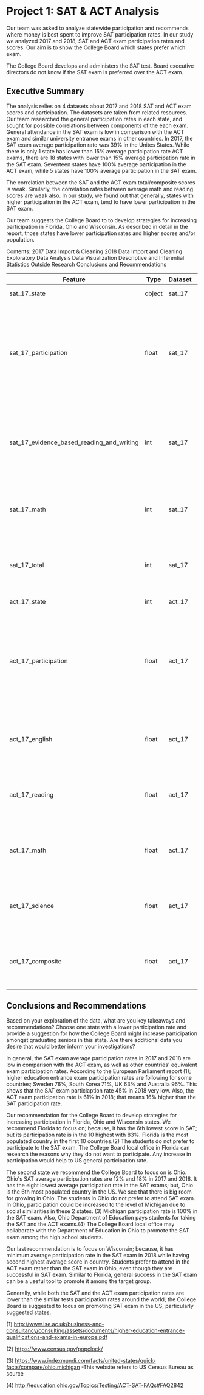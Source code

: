 # Project 1: SAT & ACT Analysis
Our team was asked to analyze statewide participation and recommends where money is best spent to improve SAT participation rates. In our study we analyzed 2017 and 2018, SAT and ACT exam participation rates and scores. Our aim is to show the College Board which states prefer which exam.

The College Board develops and administers the SAT test. Board executive directors do not know if the SAT exam is preferred over the ACT exam.

## Executive Summary
The analysis relies on 4 datasets about 2017 and 2018 SAT and ACT exam scores and participation. The datasets are taken from related resources. Our team researched the general participation rates in each state, and sought for possible correlations between components of the each exam. General attendance in the SAT exam is low in comparison with the ACT exam and similar university entrance exams in other countries. In 2017, the SAT exam average participation rate was 39% in the Unites States. While there is only 1 state has lower than 15% average participation rate ACT exams, there are 18 states with lower than 15% average participation rate in the SAT exam. Seventeen states have 100% average participation in the ACT exam, while 5 states have 100% average participation in the SAT exam.

The correlation between the SAT and the ACT exam total/composite scores is weak. Similarly, the correlation rates between average math and reading scores are weak also. In our study, we found out that generally, states with higher participation in the ACT exam, tend to have lower participation in the SAT exam.

Our team suggests the College Board to to develop strategies for increasing participation in Florida, Ohio and Wisconsin. As described in detail in the report, those states have lower participation rates and higher scores and/or population.


Contents:
2017 Data Import & Cleaning
2018 Data Import and Cleaning
Exploratory Data Analysis
Data Visualization
Descriptive and Inferential Statistics
Outside Research
Conclusions and Recommendations


|Feature|Type|Dataset|Description|
|---|---|---|---|
|sat_17_state|object|sat_17|Each state names|
|sat_17_participation|float|sat_17| High school graduates who took the SAT test during high school over the total number of high school graduates in 2017 by each state. | 
|sat_17_evidence_based_reading_and_writing|int|sat_17|Average evidence-based reading and writing score in the particular state in SAT exam in 2017.| 
|sat_17_math|int|sat_17|Average math score in the particular state in SAT exam in 2017.| 
|sat_17_total|int|sat_17|Average total score in the particular state in SAT exam in 2017.|
|act_17_state|int|act_17|Each state names|
|act_17_participation|float|act_17|High school graduates who took the ACT test during high school over the total number of high school graduates in 2017 by each state.|
|act_17_english|float|act_17|Average English score in the particular state in ACT exam in 2017.|
|act_17_reading|float|act_17|Average reading score in the particular state in ACT exam in 2017.|
|act_17_math|float|act_17|Average math score in the particular state in ACT exam in 2017.|
|act_17_science|float|act_17|Average science score in the particular state in ACT exam in 2017.|
|act_17_composite|float|act_17|Average composite score in the particular state in ACT exam in 2017.|



## Conclusions and Recommendations
Based on your exploration of the data, what are you key takeaways and recommendations? Choose one state with a lower participation rate and provide a suggestion for how the College Board might increase participation amongst graduating seniors in this state. Are there additional data you desire that would better inform your investigations?

In general, the SAT exam average participation rates in 2017 and 2018 are low in comparison with the ACT exam, as well as other countries' equivalent exam participation rates. According to the European Parliament report (1); higher education entrance exam participation rates are following for some countries; Sweden 76%, South Korea 71%, UK 63% and Australia 96%. This shows that the SAT exam particiaption rate 45% in 2018 very low. Also, the ACT exam participation rate is 61% in 2018; that means 16% higher than the SAT participation rate.

Our recommendation for the College Board to develop strategies for increasing participation in Florida, Ohio and Wisconsin states. We recommend Florida to focus on; because, it has the 6th lowest score in SAT; but its participation rate is in the 10 highest with 83%. Florida is the most populated country in the first 10 countries.(2) The students do not prefer to participate to the SAT exam. The College Board local office in Florida can research the reasons why they do not want to participate. Any increase in participation would help to US general participation rate.

The second state we recommend the College Board to focus on is Ohio. Ohio's SAT average participation rates are 12% and 18% in 2017 and 2018. It has the eight lowest average participation rate in the SAT exams; but, Ohio is the 6th most populated country in the US. We see that there is big room for growing in Ohio. The students in Ohio do not prefer to attend SAT exam. In Ohio, participation could be increased to the level of Michigan due to social similarities in these 2 states. (3) Michigan participation rate is 100% in the SAT exam. Also, Ohio Department of Education pays students for taking the SAT and the ACT exams.(4) The College Board local office may collaborate with the Department of Education in Ohio to promote the SAT exam among the high school students.

Our last recommendation is to focus on Wisconsin; because, it has minimum average participation rate in the SAT exam in 2018 while having second highest average score in country. Students prefer to attend in the ACT exam rather than the SAT exam in Ohio, even though they are successful in SAT exam. Similar to Florida, general success in the SAT exam can be a useful tool to promote it among the target group.

Generally, while both the SAT and the ACT exam participation rates are lower than the similar tests participation rates around the world; the College Board is suggested to focus on promoting SAT exam in the US, particularly suggested states.

(1) http://www.lse.ac.uk/business-and-consultancy/consulting/assets/documents/higher-education-entrance-qualifications-and-exams-in-europe.pdf

(2) https://www.census.gov/popclock/

(3) https://www.indexmundi.com/facts/united-states/quick-facts/compare/ohio.michigan -This website refers to US Census Bureau as source

(4) http://education.ohio.gov/Topics/Testing/ACT-SAT-FAQs#FAQ2842

